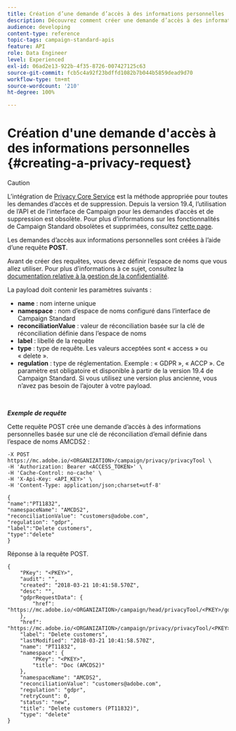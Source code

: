 ```yaml
---
title: Création d’une demande d’accès à des informations personnelles
description: Découvrez comment créer une demande d’accès à des informations personnelles avec les API
audience: developing
content-type: reference
topic-tags: campaign-standard-apis
feature: API
role: Data Engineer
level: Experienced
exl-id: 06ad2e13-922b-4f35-8726-007427125c63
source-git-commit: fcb5c4a92f23bdffd1082b7b044b5859dead9d70
workflow-type: tm+mt
source-wordcount: '210'
ht-degree: 100%

---
```


# Création d&#39;une demande d&#39;accès à des informations personnelles {#creating-a-privacy-request}

>[!CAUTION]
>
>L’intégration de [Privacy Core Service](https://adobe.io/apis/cloudplatform/gdpr.html) est la méthode appropriée pour toutes les demandes d’accès et de suppression. Depuis la version 19.4, l’utilisation de l’API et de l’interface de Campaign pour les demandes d’accès et de suppression est obsolète. Pour plus d’informations sur les fonctionnalités de Campaign Standard obsolètes et supprimées, consultez [cette page](../../rn/using/deprecated-features.md).

Les demandes d’accès aux informations personnelles sont créées à l’aide d’une requête **POST**.

Avant de créer des requêtes, vous devez définir l’espace de noms que vous allez utiliser. Pour plus d’informations à ce sujet, consultez la [documentation relative à la gestion de la confidentialité](https://helpx.adobe.com/fr/campaign/kb/acs-privacy.html#ManagingPrivacyRequests).

La payload doit contenir les paramètres suivants :

* **name** : nom interne unique
* **namespace** : nom d’espace de noms configuré dans l’interface de Campaign Standard
* **reconciliationValue** : valeur de réconciliation basée sur la clé de réconciliation définie dans l’espace de noms
* **label** : libellé de la requête
* **type** : type de requête. Les valeurs acceptées sont « access » ou « delete ».
* **regulation** : type de réglementation. Exemple : « GDPR », « ACCP ». Ce paramètre est obligatoire et disponible à partir de la version 19.4 de Campaign Standard. Si vous utilisez une version plus ancienne, vous n’avez pas besoin de l’ajouter à votre payload.

<br/>

***Exemple de requête***

Cette requête POST crée une demande d’accès à des informations personnelles basée sur une clé de réconciliation d’email définie dans l’espace de noms AMCDS2 :

```
-X POST https://mc.adobe.io/<ORGANIZATION>/campaign/privacy/privacyTool \
-H 'Authorization: Bearer <ACCESS_TOKEN>' \
-H 'Cache-Control: no-cache' \
-H 'X-Api-Key: <API_KEY>' \
-H 'Content-Type: application/json;charset=utf-8'

{
"name":"PT11832",
"namespaceName": "AMCDS2",
"reconciliationValue": "customers@adobe.com",
"regulation": "gdpr",
"label":"Delete customers",
"type":"delete"
}
```

Réponse à la requête POST.

```
{
    "PKey": "<PKEY>",
    "audit": "",
    "created": "2018-03-21 10:41:58.570Z",
    "desc": "",
    "gdprRequestData": {
        "href": "https://mc.adobe.io/<ORGANIZATION>/campaign/head/privacyTool/<PKEY>/gdprRequestData/"
    },
    "href": "https://mc.adobe.io/<ORGANIZATION>/campaign/privacy/privacyTool/<PKEY>",
    "label": "Delete customers",
    "lastModified": "2018-03-21 10:41:58.570Z",
    "name": "PT11832",
    "namespace": {
        "PKey": "<PKEY>",
        "title": "Doc (AMCDS2)"
    },
    "namespaceName": "AMCDS2",
    "reconciliationValue": "customers@adobe.com",
    "regulation": "gdpr",
    "retryCount": 0,
    "status": "new",
    "title": "Delete customers (PT11832)",
    "type": "delete"
}
```

